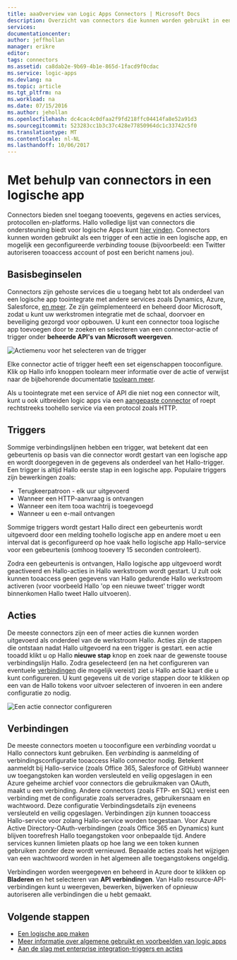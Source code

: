 ```yaml
---
title: aaaOverview van Logic Apps Connectors | Microsoft Docs
description: Overzicht van connectors die kunnen worden gebruikt in een logische app
services: 
documentationcenter: 
author: jeffhollan
manager: erikre
editor: 
tags: connectors
ms.assetid: ca8dab2e-9b69-4b1e-865d-1facd9f0cdac
ms.service: logic-apps
ms.devlang: na
ms.topic: article
ms.tgt_pltfrm: na
ms.workload: na
ms.date: 07/15/2016
ms.author: jehollan
ms.openlocfilehash: dc4cac4c0dfaa2f9fd218ffc04414fa8e52a91d3
ms.sourcegitcommit: 523283cc1b3c37c428e77850964dc1c33742c5f0
ms.translationtype: MT
ms.contentlocale: nl-NL
ms.lasthandoff: 10/06/2017
---
```

# <a name="using-connectors-in-a-logic-app"></a>Met behulp van connectors in een logische app
Connectors bieden snel toegang tooevents, gegevens en acties services, protocollen en-platforms.  Hallo volledige lijst van connectors die ondersteuning biedt voor logische Apps kunt [hier vinden](apis-list.md).  Connectors kunnen worden gebruikt als een trigger of een actie in een logische app, en mogelijk een geconfigureerde *verbinding* toouse (bijvoorbeeld: een Twitter autoriseren tooaccess account of post een bericht namens jou).

## <a name="basics"></a>Basisbeginselen
Connectors zijn gehoste services die u toegang hebt tot als onderdeel van een logische app toointegrate met andere services zoals Dynamics, Azure, Salesforce, [en meer](apis-list.md).  Ze zijn geïmplementeerd en beheerd door Microsoft, zodat u kunt uw werkstromen integratie met de schaal, doorvoer en beveiliging gezorgd voor opbouwen.  U kunt een connector tooa logische app toevoegen door te zoeken en selecteren van een connector-actie of trigger onder **beheerde API's van Microsoft weergeven**.

![Actiemenu voor het selecteren van de trigger][1]

Elke connector actie of trigger heeft een set eigenschappen tooconfigure.  Klik op Hallo info knoppen toolearn meer informatie over de actie of verwijst naar de bijbehorende documentatie [toolearn meer](apis-list.md).

Als u toointegrate met een service of API die niet nog een connector wilt, kunt u ook uitbreiden logic apps via een [aangepaste connector](../logic-apps/logic-apps-create-api-app.md) of roept rechtstreeks toohello service via een protocol zoals HTTP.

## <a name="triggers"></a>Triggers
Sommige verbindingslijnen hebben een trigger, wat betekent dat een gebeurtenis op basis van die connector wordt gestart van een logische app en wordt doorgegeven in de gegevens als onderdeel van het Hallo-trigger.  Een trigger is altijd Hallo eerste stap in een logische app.  Populaire triggers zijn bewerkingen zoals:

* Terugkeerpatroon - elk uur uitgevoerd
* Wanneer een HTTP-aanvraag is ontvangen
* Wanneer een item tooa wachtrij is toegevoegd
* Wanneer u een e-mail ontvangen

Sommige triggers wordt gestart Hallo direct een gebeurtenis wordt uitgevoerd door een melding toohello logische app en andere moet u een interval dat is geconfigureerd op hoe vaak hello logische app Hallo-service voor een gebeurtenis (omhoog tooevery 15 seconden controleert).  

Zodra een gebeurtenis is ontvangen, Hallo logische app uitgevoerd wordt geactiveerd en Hallo-acties in Hallo werkstroom wordt gestart.  U zult ook kunnen tooaccess geen gegevens van Hallo gedurende Hallo werkstroom activeren (voor voorbeeld Hallo 'op een nieuwe tweet' trigger wordt binnenkomen Hallo tweet Hallo uitvoeren).

## <a name="actions"></a>Acties
De meeste connectors zijn een of meer acties die kunnen worden uitgevoerd als onderdeel van de werkstroom Hallo.  Acties zijn de stappen die ontstaan nadat Hallo uitgevoerd na een trigger is gestart.  een actie tooadd klikt u op Hallo **nieuwe stap** knop en zoek naar de gewenste toouse verbindingslijn Hallo.  Zodra geselecteerd (en na het configureren van eventuele [verbindingen](#connections) die mogelijk vereist) ziet u Hallo actie kaart die u kunt configureren.  U kunt gegevens uit de vorige stappen door te klikken op een van de Hallo tokens voor uitvoer selecteren of invoeren in een andere configuratie zo nodig.

![Een actie connector configureren][2]

## <a name="connections"></a>Verbindingen
De meeste connectors moeten u tooconfigure een *verbinding* voordat u Hallo connectors kunt gebruiken.  Een *verbinding* is aanmelding of verbindingsconfiguratie tooaccess Hallo connector nodig.  Betekent aanmeldt bij Hallo-service (zoals Office 365, Salesforce of GitHub) wanneer uw toegangstoken kan worden versleuteld en veilig opgeslagen in een Azure geheime archief voor connectors die gebruikmaken van OAuth, maakt u een verbinding.  Andere connectors (zoals FTP- en SQL) vereist een verbinding met de configuratie zoals serveradres, gebruikersnaam en wachtwoord.  Deze configuratie Verbindingsdetails zijn eveneens versleuteld en veilig opgeslagen.  Verbindingen zijn kunnen tooaccess Hallo-service voor zolang Hallo-service worden toegestaan.  Voor Azure Active Directory-OAuth-verbindingen (zoals Office 365 en Dynamics) kunt blijven toorefresh Hallo toegangstoken voor onbepaalde tijd.  Andere services kunnen limieten plaats op hoe lang we een token kunnen gebruiken zonder deze wordt vernieuwd.  Bepaalde acties zoals het wijzigen van een wachtwoord worden in het algemeen alle toegangstokens ongeldig.  

Verbindingen worden weergegeven en beheerd in Azure door te klikken op **Bladeren** en het selecteren van **API verbindingen**.  Van Hallo resource-API-verbindingen kunt u weergeven, bewerken, bijwerken of opnieuw autoriseren alle verbindingen die u hebt gemaakt.

## <a name="next-steps"></a>Volgende stappen
* [Een logische app maken](../logic-apps/logic-apps-create-a-logic-app.md)
* [Meer informatie over algemene gebruikt en voorbeelden van logic apps](../logic-apps/logic-apps-examples-and-scenarios.md)
* [Aan de slag met enterprise integration-triggers en acties](../logic-apps/logic-apps-enterprise-integration-overview.md)

<!--Image References -->
[1]: ./media/connectors-overview/addAction.png
[2]: ./media/connectors-overview/configureAction.png
